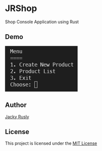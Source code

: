 # JRShop

Shop Console Application using Rust

## Demo
![Demo](https://raw.githubusercontent.com/jackyrusly/jrshop/master/assets/demo.png)

## Author

[Jacky Rusly](https://www.jackyrusly.web.id)

## License

This project is licensed under the [MIT License](https://opensource.org/licenses/MIT)
